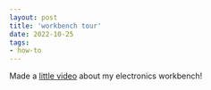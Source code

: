 ```yaml
---
layout: post
title: 'workbench tour'
date: 2022-10-25
tags:
- how-to
---
```

Made a <a href="https://www.youtube.com/watch?v=5C-P5cqUnCQ">little video</a> about my electronics workbench!